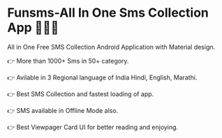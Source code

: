 # Funsms-All In One Sms Collection App :email::iphone::smiley:
All in One Free SMS Collection Android Application with Material design.

:point_right: More than 1000+ Sms in 50+ category.

:point_right: Avilable in 3 Regional language of India Hindi, English, Marathi.

:point_right: Best SMS Collection and fastest loading of app.

:point_right: SMS available in Offline Mode also.

:point_right: Best Viewpager Card UI for better reading and enjoying.


